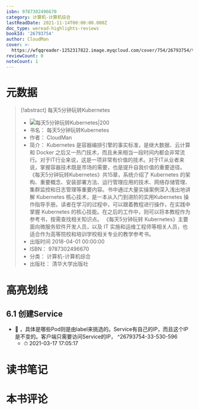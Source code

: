 ```yaml
---
isbn: 9787302496670
category: 计算机-计算机综合
lastReadDate: 2021-11-14T00:00:00.000Z
doc_type: weread-highlights-reviews
bookId: '26793754'
author: CloudMan
cover: >-
  https://wfqqreader-1252317822.image.myqcloud.com/cover/754/26793754/t7_26793754.jpg
reviewCount: 0
noteCount: 1
---
```

# 元数据
> [!abstract] 每天5分钟玩转Kubernetes
> - ![ 每天5分钟玩转Kubernetes|200](https://wfqqreader-1252317822.image.myqcloud.com/cover/754/26793754/t7_26793754.jpg)
> - 书名： 每天5分钟玩转Kubernetes
> - 作者： CloudMan
> - 简介： Kubernetes 是容器编排引擎的事实标准，是继大数据、云计算和 Docker 之后又一热门技术，而且未来相当一段时间内都会非常流行。对于IT行业来说，这是一项非常有价值的技术。对于IT从业者来说，掌握容器技术既是市场的需要，也是提升自我价值的重要途径。 《每天5分钟玩转Kubernetes》共15章，系统介绍了 Kubernetes 的架构、重要概念、安装部署方法、运行管理应用的技术、网络存储管理、集群监控和日志管理等重要内容。书中通过大量实操案例深入浅出地讲解 Kubernetes 核心技术，是一本从入门到进阶的实用Kubernetes 操作指导手册。读者在学习的过程中，可以跟着教程进行操作，在实践中掌握 Kubernetes 的核心技能。在之后的工作中，则可以将本教程作为参考书，按需查找相关知识点。 《每天5分钟玩转 Kubernetes》主要面向微服务软件开发人员，以及 IT 实施和运维工程师等相关人员，也适合作为高等院校和培训学校相关专业的教学参考书。
> - 出版时间 2018-04-01 00:00:00
> - ISBN： 9787302496670
> - 分类： 计算机-计算机综合
> - 出版社： 清华大学出版社

# 高亮划线

## 6.1 创建Service


- 📌 ，具体是哪些Pod则是由label来挑选的。Service有自己的IP，而且这个IP是不变的。客户端只需要访问Service的IP， ^26793754-33-530-596
    - ⏱ 2021-03-17 17:05:17 
# 读书笔记

# 本书评论
